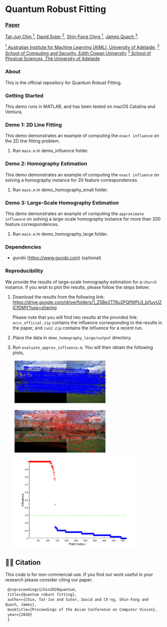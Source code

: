 # Quantum Robust Fitting

### [Paper](https://openaccess.thecvf.com/content/ACCV2020/papers/Chin_Quantum_Robust_Fitting_ACCV_2020_paper.pdf) 

[Tat-Jun Chin <sup>1</sup>](), 
[David Suter <sup>2</sup>](), 
[Shin-Fang Chng <sup>1</sup>](), 
[James Quach <sup>3</sup>]().

[<sup>1</sup>  Australian Institute for Machine Learning (AIML), University of Adelaide](https://www.adelaide.edu.au/aiml/), 
[<sup>2</sup>  School of Computing and Security, Edith Cowan University]()
[<sup>3</sup>  School of Physical Sciences, The University of Adelaide]()


### About ###
This is the official repository for Quantum Robust Fitting.

### Getting Started ###
This demo runs in MATLAB, and has been tested on macOS Catalina and Ventura.

### Demo 1: 2D Line Fitting ###
This demo demonstrates an example of computing the ``exact influence`` on the 2D line fitting problem.
1. Run `main.m` in demo_influence folder.

### Demo 2: Homography Estimation ###
This demo demonstrates an example of computing the ``exact influence`` on solving a homography instance for 20 feature correspondences.
1. Run `main.m` in demo_homography_small folder.

### Demo 3: Large-Scale Homography Estimation ###
This demo demonstrates an example of computing the ``approximate influence`` on solving a large-scale homography instance for more than 200 feature correspondences.
1. Run `main.m` in demo_homography_large folder.


### Dependencies ###
- gurobi (https://www.gurobi.com) (optional)


### Reproducibility ###
We provide the results of large-scale homography estimation for a ``church`` instance. If you wish to plot the results, please follow the steps below:
1. Download the results from the following link:
   https://drive.google.com/drive/folders/1_Z5Be2T78u2PQfWPL0_bl1uvUZlCfDMY?usp=sharing
   
   Please note that you will find two results at the provided link: `accv_official.zip` contains the influence corresponding to the results in the paper, and  `run2.zip` contains the influence for a recent run.
2. Place the data in `demo_homography_large/output` directory.
3. Run `evaluate_approx_influence.m`. You will then obtain the following plots, 

   <img src="misc/fig3.png" width="300" height="300">
   <img src="misc/fig1.png" width="400" height="300">


## 👩‍💻 Citation ##
This code is for non-commercial use. If you find our work useful in your research please consider citing our paper:
 
 ```
  @inproceedings{chin2020quantum,
  title={Quantum robust fitting},
  author={Chin, Tat-Jun and Suter, David and Ch'ng, Shin-Fang and Quach, James},
  booktitle={Proceedings of the Asian Conference on Computer Vision},
  year={2020}
  }
````
